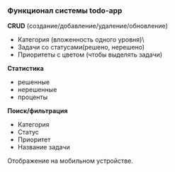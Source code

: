 ### Функционал системы todo-app
**CRUD** (создание/добавление/удаление/обновление)

 - Категория (вложенность одного уровня)\
 - Задачи со статусами(решено, нерешено)
 - Приоритеты с цветом (чтобы выделять задачи)

**Статистика**
 - решенные 
 - нерешенные
 - проценты

**Поиск/фильтрация**

 - Категория
 - Статус
 - Приоритет
 - Название задачи

Отображение на мобильном устройстве.
